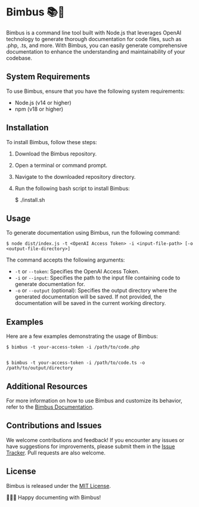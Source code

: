 Bimbus 📚🚀
===========

Bimbus is a command line tool built with Node.js that leverages OpenAI technology to generate thorough documentation for code files, such as .php, .ts, and more. With Bimbus, you can easily generate comprehensive documentation to enhance the understanding and maintainability of your codebase.

System Requirements
-------------------

To use Bimbus, ensure that you have the following system requirements:

*   Node.js (v14 or higher)
*   npm (v18 or higher)

Installation
------------

To install Bimbus, follow these steps:

1.  Download the Bimbus repository.
2.  Open a terminal or command prompt.
3.  Navigate to the downloaded repository directory.
4.  Run the following bash script to install Bimbus:

    $ ./install.sh
    

Usage
-----

To generate documentation using Bimbus, run the following command:

    $ node dist/index.js -t <OpenAI Access Token> -i <input-file-path> [-o <output-file-directory>]
    

The command accepts the following arguments:

*   `-t` or `--token`: Specifies the OpenAI Access Token.
*   `-i` or `--input`: Specifies the path to the input file containing code to generate documentation for.
*   `-o` or `--output` (optional): Specifies the output directory where the generated documentation will be saved. If not provided, the documentation will be saved in the current working directory.

Examples
--------

Here are a few examples demonstrating the usage of Bimbus:

    $ bimbus -t your-access-token -i /path/to/code.php
    

    $ bimbus -t your-access-token -i /path/to/code.ts -o /path/to/output/directory
    

Additional Resources
--------------------

For more information on how to use Bimbus and customize its behavior, refer to the [Bimbus Documentation](https://link-to-bimbus-documentation).

Contributions and Issues
------------------------

We welcome contributions and feedback! If you encounter any issues or have suggestions for improvements, please submit them in the [Issue Tracker](https://link-to-issue-tracker). Pull requests are also welcome.

License
-------

Bimbus is released under the [MIT License](https://link-to-license).

📝👩‍💻 Happy documenting with Bimbus!
